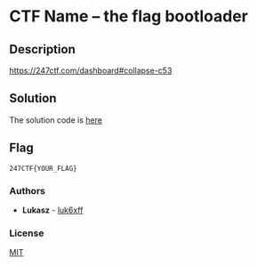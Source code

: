 # CTF Name – the flag bootloader


## Description
https://247ctf.com/dashboard#collapse-c53


## Solution


The solution code is [here](solve.py)

## Flag
```
247CTF{YOUR_FLAG}
```

### Authors
* **Lukasz** - [luk6xff](https://github.com/luk6xff)

### License
[MIT](https://choosealicense.com/licenses/mit/)